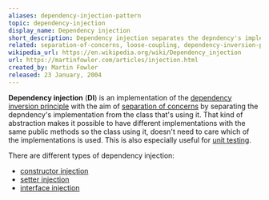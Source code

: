 ```yaml
---
aliases: dependency-injection-pattern
topic: dependency-injection
display_name: Dependency injection
short_description: Dependency injection separates the depndency's implementation from the class that's using it by passing it in from outside.
related: separation-of-concerns, loose-coupling, dependency-inversion-principle, inversion-of-control, constructor-injection, service-locator-pattern, dependency-injection-container
wikipedia_url: https://en.wikipedia.org/wiki/Dependency_injection
url: https://martinfowler.com/articles/injection.html
created_by: Martin Fowler
released: 23 January, 2004
---
```

**Dependency injection** (**DI**) is an implementation of the [dependency inversion principle](/topics/dependency-inversion-principle) with the aim of [separation of concerns](/topics/separation-of-concerns) by separating the depndency's implementation from the class that's using it. That kind of abstraction makes it possible to have different implementations with the same public methods so the class using it, doesn't need to care which of the implementations is used. This is also especially useful for [unit testing](/topics/unit-testing).

There are different types of dependency injection:
* [constructor injection](/topics/constructor-injection)
* [setter injection](/topics/setter-injection)
* [interface injection](/topics/interface-injection)
